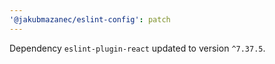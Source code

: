 ```yaml
---
'@jakubmazanec/eslint-config': patch
---
```

Dependency `eslint-plugin-react` updated to version `^7.37.5`.

